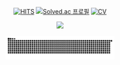 <div align="center">

  <div align="center">

  [![HITS](https://myhits.vercel.app/api/hit/https%3A%2F%2Fgithub.com%2FAssembleCat?color=green&label=HITS&size=small)](https://myhits.vercel.app) 
  [![Solved.ac 프로필](http://mazassumnida.wtf/api/mini/generate_badge?boj=cheonshin99)](https://solved.ac/cheonshin99)
  [![CV](https://img.shields.io/badge/CV-Here-blue?logo=Read%20the%20Docs&logoColor=white)](https://assemblecat.github.io/resume-nextjs/)

  </div>

![](https://nirzak-streak-stats.vercel.app/?user=assemblecat&theme=default_repocard&hide_border=true)

<img src="https://raw.githubusercontent.com/assemblecat/assemblecat/output/github-contribution-grid-snake.svg" alt="snake animation" width="50%"/>

</div>
